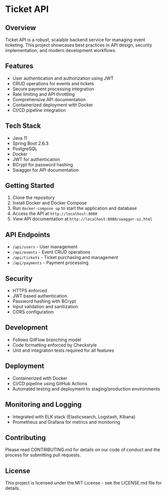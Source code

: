 # Ticket API

## Overview
Ticket API is a robust, scalable backend service for managing event ticketing. This project showcases best practices in API design, security implementation, and modern development workflows.

## Features
- User authentication and authorization using JWT
- CRUD operations for events and tickets
- Secure payment processing integration
- Rate limiting and API throttling
- Comprehensive API documentation
- Containerized deployment with Docker
- CI/CD pipeline integration

## Tech Stack
- Java 11
- Spring Boot 2.6.3
- PostgreSQL
- Docker
- JWT for authentication
- BCrypt for password hashing
- Swagger for API documentation

## Getting Started
1. Clone the repository
2. Install Docker and Docker Compose
3. Run `docker-compose up` to start the application and database
4. Access the API at `http://localhost:8080`
5. View API documentation at `http://localhost:8080/swagger-ui.html`

## API Endpoints
- `/api/users` - User management
- `/api/events` - Event CRUD operations
- `/api/tickets` - Ticket purchasing and management
- `/api/payments` - Payment processing

## Security
- HTTPS enforced
- JWT based authentication
- Password hashing with BCrypt
- Input validation and sanitization
- CORS configuration

## Development
- Follows GitFlow branching model
- Code formatting enforced by Checkstyle
- Unit and integration tests required for all features

## Deployment
- Containerized with Docker
- CI/CD pipeline using GitHub Actions
- Automated testing and deployment to staging/production environments

## Monitoring and Logging
- Integrated with ELK stack (Elasticsearch, Logstash, Kibana)
- Prometheus and Grafana for metrics and monitoring

## Contributing
Please read CONTRIBUTING.md for details on our code of conduct and the process for submitting pull requests.

## License
This project is licensed under the MIT License - see the LICENSE.md file for details.
